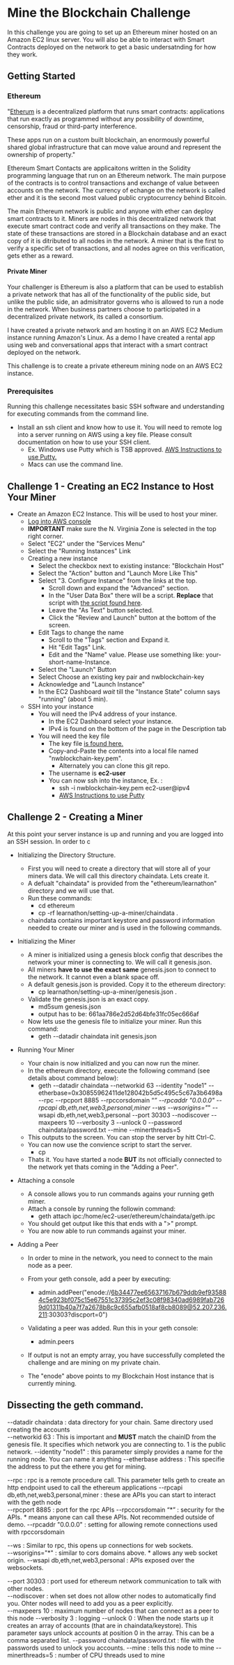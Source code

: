 # Mine the Blockchain Challenge

In this challenge you are going to set up an Ethereum miner hosted on an Amazon EC2 linux server. 
You will also be able to interact with Smart Contracts deployed on the network to get a basic undersatnding for how they work.    

## Getting Started

### Ethereum
"[Etherum](https://www.ethereum.org/)  is a decentralized platform that runs smart contracts: applications that run exactly as programmed 
without any possibility of downtime, censorship, fraud or third-party interference.

These apps run on a custom built blockchain, an enormously powerful shared global infrastructure that can 
move value around and represent the ownership of property."

Ethereum Smart Contacts are applicaitons written in the Solidity programming language that run on an Ethereum network. The main purpose of the contracts is to control transactions and exchange of value between accounts on the network. The currency of echange on the network is called ether and it is the second most valued public cryptocurrency behind Bitcoin. 

The main Ethereum network is public and anyone with ether can deploy smart contracts to it. Miners are nodes in this decentralized network that execute smart contract code and verify all transactions on they make. The state of these transactions are stored in a Blockchain database and an exact copy of it is ditributed to all nodes in the network. A miner that is the first to verify a specific set of transactions, and all nodes agree on this verification, gets ether as a reward.

#### Private Miner
Your challenger is 
Ethereum is also a platform that can be used to establish a private network that has all of the functionality of the public side, but unlike the public side, an admisitrator governs who is allowed to run a node in the network. When business partners choose to participated in a decentralized private network, its called a consortium. 

I have created a private network and am hosting it on an AWS EC2 Medium instance running Amazon's Linux. As a demo I have created a rental app using web and conversational apps that interact with a smart contract deployed on the network. 

This challenge is to create a private ethereum mining node on an AWS EC2 instance.  

### Prerequisites
Running this challenge necessitates basic SSH software and understanding for executing commands from the command line. 

* Install an ssh client and know how to use it. You will need to remote log into a server running on AWS using a key file. Please consult documentation on how to use your SSH client.
    * Ex. Windows use Putty which is TSB approved. [AWS Instructions to use Putty.](https://docs.aws.amazon.com/console/ec2/instances/connect/putty)
    * Macs can use the command line.

## Challenge 1 - Creating an EC2 Instance to Host Your Miner

* Create an Amazon EC2 Instance. This will be used to host your miner. 
    * [Log into AWS console](https://nwblockchain.signin.aws.amazon.com/console)
    * **IMPORTANT** make sure the N. Virginia Zone is selected in the top right corner. 
    * Select "EC2" under the "Services Menu"
    * Select the "Running Instances" Link
    * Creating a new instance
        * Select the checkbox next to existing instance: "Blockchain Host"
        * Select the "Action" button and "Launch More Like This" 
        * Select "3. Configure Instance" from the links at the top. 
            * Scroll down and expand the "Advanced" section.
            * In the "User Data Box" there will be a script. **Replace** that script with [the script found here](https://github.com/mchizmar/learnathon/blob/master/setting-up-a-miner/installgeth.sh). 
            * Leave the "As Text" button selected. 
            * Click the "Review and Launch" button at the bottom of the screen. 
        * Edit Tags to change the name 
            * Scroll to the "Tags" section and Expand it. 
            * Hit "Edit Tags" Link.
            * Edit and the "Name" value. Please use something like: your-short-name-Instance. 
        * Select the "Launch" Button
        * Select Choose an existing key pair and nwblockchain-key
        * Acknowledge and "Launch Instance"
        * In the EC2 Dashboard *wait* till the "Instance State" column says "running" (about 5 min).
    * SSH into your instance
        * You will need the IPv4 address of your instance. 
            * In the EC2 Dashboard select your instance. 
            * IPv4 is found on the bottom of the page in the Description tab
        * You will need the key file
            * The key file [is found here.](https://github.com/mchizmar/learnathon/blob/master/setting-up-a-miner/nwblockchain-key.pem)
            * Copy-and-Paste the contents into a local file named "nwblockchain-key.pem".
                * Alternately you can clone this git repo. 
            * The username is **ec2-user** 
            * You can now ssh into the instance, Ex. :
                * ssh -i nwblockchain-key.pem ec2-user@ipv4
                * [AWS Instructions to use Putty](https://docs.aws.amazon.com/console/ec2/instances/connect/putty)

## Challenge 2 - Creating a Miner

At this point your server instance is up and running and you are logged into an SSH session. In order to c
* Initializing the Directory Structure. 
    * First you will need to create a directory that will store all of your miners data. We will call this directory chaindata. Lets create it.
    * A defualt "chaindata" is provided from the "ethereum/learnathon" directory and we will use that. 
    * Run these commands:
        * cd ethereum
        * cp -rf learnathon/setting-up-a-miner/chaindata .
    * chaindata contains important keystore and password information needed to create our miner and is used in the following commands. 

* Initializing the Miner
    * A miner is initialized using a genesis block config that describes the network your miner is connecting to. We will call it genesis.json.
    * All miners **have to use the exact same** genesis.json to connect to the network. It cannot even a blank space off.
    * A default genesis.json is provided. Copy it to the ethereum directory: 
        * cp learnathon/setting-up-a-miner/genesis.json .
    * Validate the genesis.json is an exact copy.
        * md5sum genesis.json
        * output has to be: 661aa786e2d52d64bfe31fc05ec666af
    * Now lets use the genesis file to initialize your miner. Run this command:
        * geth --datadir chaindata init genesis.json
    
* Running Your Miner 
    * Your chain is now initialized and you can now run the miner. 
    * In the ethereum directory, execute the following command (see details about command below): 
        * geth --datadir chaindata --networkid 63 --identity "node1" --etherbase=0x30855962411de128042b5d5c495c5c67a3b6498a --rpc --rpcport 8885 --rpccorsdomain “*” --rpcaddr "0.0.0.0" --rpcapi db,eth,net,web3,personal,miner --ws --wsorigins="*" --wsapi db,eth,net,web3,personal --port 30303 --nodiscover --maxpeers 10 --verbosity 3 --unlock 0 --password chaindata/password.txt --mine --minerthreads=5 
    * This outputs to the screen. You can stop the server by hitt Ctrl-C. 
    * You can now use the convience script to start the server. 
        * cp 
    * Thats it. You have started a node **BUT** its not officially connected to the network yet thats coming in the "Adding a Peer". 


* Attaching a console 
    * A console allows you to run commands agains your running geth miner. 
    * Attach a console by running the followin command: 
        * geth attach ipc:/home/ec2-user/ethereum/chaindata/geth.ipc 
    * You should get output like this that ends with a ">" prompt.
    * You are now able to run commands against your miner. 

* Adding a Peer
    * In order to mine in the network, you need to connect to the main node as a peer. 
    * From your geth console, add a peer by executing:
        * admin.addPeer("enode://6b34477ee65637167b679ddb9ef935884c5e923bf075c15e67551c37395c2ef3c08f98340ad6989fab7269d01311b40a7f7a2678b8c9c655afb0518af8cb8089@52.207.236.211:30303?discport=0")
    * Validating a peer was added. Run this in your geth console:
        * admin.peers
    
    * If output is not an empty array, you have successfully completed the challenge and are mining on my private chain. 
    * The "enode" above points to my Blockchain Host instance that is currently mining. 


## Dissecting the geth command. 

--datadir chaindata : data directory for your chain. Same directory used creating the accounts  
--networkid 63 : This is important and **MUST** match the chainID from the genesis file. It specifies which network you are connecting to. 1 is the public network. 
--identity "node1" : this parameter simply provides a name for the running node. You can name it anything
--etherbase address :  This specifie the address to put the ethere you get for mining. 

--rpc : rpc is a remote procedure call. This parameter tells geth to create an http endpoint used to call the ethereum applications
--rpcapi db,eth,net,web3,personal,miner : these are APIs you can start to interact with the geth node  
--rpcport 8885 : port for the rpc APIs
--rpccorsdomain “*” : security for the APIs. * means anyone can call these APIs. Not recommended outside of demo. 
--rpcaddr "0.0.0.0" : setting for allowing remote connections used with rpccorsdomain 

--ws : Similar to rpc, this opens up connections for web sockets.  
--wsorigins="*" : similar to cors domains above. * allows any web socket origin. 
--wsapi db,eth,net,web3,personal : APIs exposed over the websockets. 

--port 30303 : port used for ethereum network communication to talk with other nodes.  
--nodiscover : when set does not allow other nodes to automatically find you. Ohter nodes will need to add you as a peer explicitly.   
--maxpeers 10 : maximum number of nodes that can connect as a peer to this node
--verbosity 3 : logging 
--unlock 0 : When the node starts up it creates an array of accounts (that are in chaindata/keystore). This parameter says unlock accounts at position 0 in the array. This can be a comma separated list. 
--password chaindata/password.txt : file with the passwords used to unlock you accounts.
--mine : tells this node to mine
--minerthreads=5 : number of CPU threads used to mine
